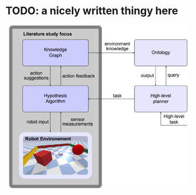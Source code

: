 # TODO: a nicely written thingy here 


![Structure Robot Framework](../../figures/thesis_focus_flowchart.png)
